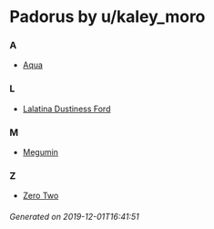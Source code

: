 # Padorus by u/kaley_moro

### A
* [Aqua](https://github.com/shadow578/Padoru-Padoru/blob/master/table-of-contents/characters/Aqua.md)

### L
* [Lalatina Dustiness Ford](https://github.com/shadow578/Padoru-Padoru/blob/master/table-of-contents/characters/LalatinaDustinessFord.md)

### M
* [Megumin](https://github.com/shadow578/Padoru-Padoru/blob/master/table-of-contents/characters/Megumin.md)

### Z
* [Zero Two](https://github.com/shadow578/Padoru-Padoru/blob/master/table-of-contents/characters/ZeroTwo.md)

###### Generated on 2019-12-01T16:41:51
